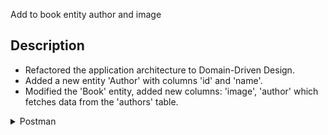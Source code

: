Add to book entity author and image

## Description

- Refactored the application architecture to Domain-Driven Design.
- Added a new entity 'Author' with columns 'id' and 'name'.
- Modified the 'Book' entity, added new columns: 'image', 'author' which fetches data from the 'authors' table.

<details><summary>Postman</summary>
<img src="image.png" width="320"/>
</details>
